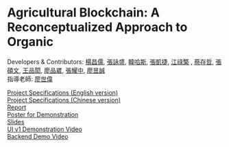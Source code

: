 # Agricultural Blockchain: A Reconceptualized Approach to Organic
Developers & Contributors: [楊昌儒](https://github.com/fstp3000), [張詠盛](), [韓哈斯](https://github.com/Gearlad), [張凱捷](), [江祿檠]() , [蔡存哲](), [張碩文](), [王品閎](), [廖品崴](), [張耀中](), [廖昱誠]()<br>
指導老師: [廖世偉]()<br>

[Project Specifications (English version)](https://hackmd.io/DXm2kS-TS3i9zp3QAuiGng)<br>
[Project Specifications (Chinese version)](https://sites.google.com/site/ntublockchain2019/homework/final-termproject)<br>
[Report](https://github.com/fstp3000/final_project/blob/master/report.md)<br>
[Poster for Demonstration](https://docs.google.com/presentation/d/1MaGXhfOLhXrsJEaTGvz4ov_wu7Qwn5l2Sf9nSmpS2T8/edit#slide=id.p1)<br>
[Slides](https://www.dropbox.com/s/ihqmx9mwa4f3aaz/Agricultural%20Blockchain.pptx?dl=0#)<br>
[UI v1 Demonstration Video](https://drive.google.com/drive/folders/0B4grlNmLBlDyd01TQjNhU0lXOTg?fbclid=IwAR064R-YlPI9XVmpjse5pDa90gdSnK-MGE8yJvLYGP2gKFI8OZ78RlYHly8)<br>
[Backend Demo Video](https://drive.google.com/file/d/1Bh6v_AUeiwfN7swv1roYU6u2Pshyu0hf/view?fbclid=IwAR01rYGVdeIZMUdOEQQmxmSsmHOI4HT1WQAAVtjKHAjSuNFbBEplscqpCJQ)<br>
